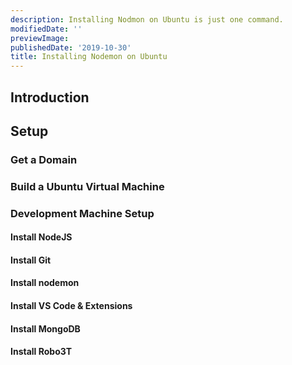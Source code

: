 ```yaml
---
description: Installing Nodmon on Ubuntu is just one command.
modifiedDate: ''
previewImage: 
publishedDate: '2019-10-30'
title: Installing Nodemon on Ubuntu
---
```



## Introduction
## Setup
### Get a Domain
### Build a Ubuntu Virtual Machine
### Development Machine Setup
#### Install NodeJS
#### Install Git
#### Install nodemon
#### Install VS Code & Extensions
#### Install MongoDB
#### Install Robo3T

